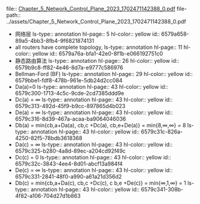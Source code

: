 file:: [Chapter_5_Network_Control_Plane_2023_1702471142388_0.pdf](../assets/Chapter_5_Network_Control_Plane_2023_1702471142388_0.pdf)
file-path:: ../assets/Chapter_5_Network_Control_Plane_2023_1702471142388_0.pdf

- 网络层
  ls-type:: annotation
  hl-page:: 5
  hl-color:: yellow
  id:: 6579a658-89a5-4bb3-8fb4-9f6821874131
- all routers have complete topology, 
  ls-type:: annotation
  hl-page:: 11
  hl-color:: yellow
  id:: 6579a76a-bfa1-42e0-8f1b-e066192751c0
- 静态路由算法
  ls-type:: annotation
  hl-page:: 26
  hl-color:: yellow
  id:: 6579b9c8-ff82-4e46-8d7a-e9777c586976
- Bellman-Ford (BF)
  ls-type:: annotation
  hl-page:: 29
  hl-color:: yellow
  id:: 6579bbe1-fdf8-478b-961e-5db24d2cc084
- Da(a)=0
  ls-type:: annotation
  hl-page:: 43
  hl-color:: yellow
  id:: 6579c300-1713-4c5c-9cde-2cd7385ddd9e
- Dc(a) = ∞
  ls-type:: annotation
  hl-page:: 43
  hl-color:: yellow
  id:: 6579c313-492d-45f9-b9cc-897865d4b023
- De(a) = ∞
  ls-type:: annotation
  hl-page:: 43
  hl-color:: yellow
  id:: 6579c316-8d39-467a-acaa-ba9064046036
- Db(a) = min{cb,a+Da(a), cb,c +Dc(a), cb,e+De(a)} = min{8,∞,∞} = 8
  ls-type:: annotation
  hl-page:: 43
  hl-color:: yellow
  id:: 6579c31c-826a-4250-82f5-78bdb3618368
- Da(c) = ∞
  ls-type:: annotation
  hl-page:: 43
  hl-color:: yellow
  id:: 6579c325-b280-4a8d-89ec-a204cd92f49c
- Dc(c) = 0
  ls-type:: annotation
  hl-page:: 43
  hl-color:: yellow
  id:: 6579c32c-3843-4ee4-8d01-abcf13a984f4
- De(c) = ∞
  ls-type:: annotation
  hl-page:: 43
  hl-color:: yellow
  id:: 6579c331-2841-48f0-a990-a61a21d356d2
- Db(c) = min{cb,a+Da(c), cb,c +Dc(c), c b,e +De(c)} = min{∞,1,∞} = 1
  ls-type:: annotation
  hl-page:: 43
  hl-color:: yellow
  id:: 6579c341-308b-4f82-a106-704d27d1b863